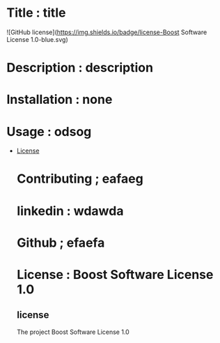# Title : title
  ![GitHub license](https://img.shields.io/badge/license-Boost Software License 1.0-blue.svg)
  # Description : description
  # Installation : none
  # Usage : odsog
  
* [License](#license)

  # Contributing ; eafaeg
  # linkedin : wdawda
  # Github ; efaefa
  # License : Boost Software License 1.0
  ## license 
    The project Boost Software License 1.0

  
  